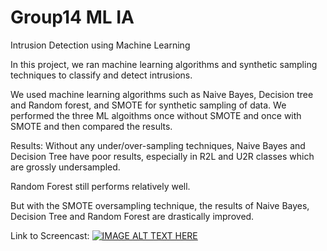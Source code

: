 # Group14 ML IA
Intrusion Detection using Machine Learning

In this project, we ran machine learning algorithms and synthetic sampling techniques to classify and detect intrusions.

We used machine learning algorithms such as Naive Bayes, Decision tree and Random forest, and SMOTE for synthetic sampling of data. We performed the three ML algoithms once without
SMOTE and once with SMOTE and then compared the results.

Results:
Without any under/over-sampling techniques, Naive Bayes and Decision Tree have poor results, especially in R2L and U2R classes which are grossly undersampled.

Random Forest still performs relatively well.

But with the SMOTE oversampling technique, the results of Naive Bayes, Decision Tree and Random Forest are drastically improved.


Link to Screencast:
[![IMAGE ALT TEXT HERE](https://drive.google.com/file/d/1kjWbyt5i4AmmA7bUL-KmsMyGqPZatHD8/view?usp=sharing)](https://drive.google.com/file/d/1DYpbLb7piYlHDaf9tM1W2UY7bTM3JTrE/view?usp=sharing)
